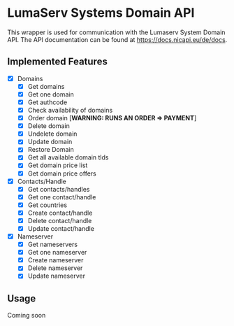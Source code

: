 # LumaServ Systems Domain API
This wrapper is used for communication with the Lumaserv System Domain API. The API documentation can be found at https://docs.nicapi.eu/de/docs.
## Implemented Features

 - [x] Domains
	 - [x] Get domains
	 - [x] Get one domain
	 - [x] Get authcode
	 - [x] Check availability of domains
	 - [x] Order domain [**WARNING: RUNS AN ORDER => PAYMENT**]
	 - [x] Delete domain
	 - [x] Undelete domain
	 - [x] Update domain
	 - [x] Restore Domain
	 - [x] Get all available domain tlds
	 - [x] Get domain price list
	 - [x] Get domain price offers
 - [x] Contacts/Handle
	 - [x] Get contacts/handles
	 - [x] Get one contact/handle
	 - [x] Get countries
	 - [x] Create contact/handle
	 - [x] Delete contact/handle
	 - [x] Update contact/handle
 - [x] Nameserver
	 - [x] Get nameservers
	 - [x] Get one nameserver
	 - [x] Create nameserver
	 - [x] Delete nameserver
	 - [x] Update nameserver

## Usage
Coming soon
